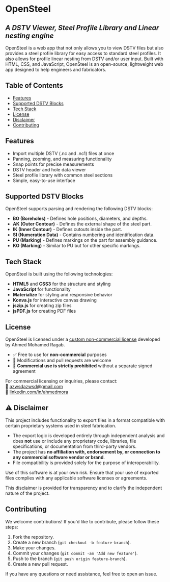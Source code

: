 # OpenSteel

## _A DSTV Viewer, Steel Profile Library and Linear nesting engine_

OpenSteel is a web app that not only allows you to view DSTV files but also provides a steel profile library for easy access to standard steel profiles. It also allows for profile linear nesting from DSTV and/or user input. Built with HTML, CSS, and JavaScript, OpenSteel is an open-source, lightweight web app designed to help engineers and fabricators.

## Table of Contents

- [Features](#features)
- [Supported DSTV Blocks](#supported-dstv-blocks)
- [Tech Stack](#tech-stack)
- [License](#license)
- [Disclaimer](#Disclaimer)
- [Contributing](#contributing)

## Features

- Import multiple DSTV (.nc and .nc1) files at once
- Panning, zooming, and measuring functionality
- Snap points for precise measurements
- DSTV header and hole data viewer
- Steel profile library with common steel sections
- Simple, easy-to-use interface

## Supported DSTV Blocks

OpenSteel supports parsing and rendering the following DSTV blocks:

- **BO (Boreholes)** - Defines hole positions, diameters, and depths.
- **AK (Outer Contour)** - Defines the external shape of the steel part.
- **IK (Inner Contour)** - Defines cutouts inside the part.
- **SI (Numeration Data)** - Contains numbering and identification data.
- **PU (Marking)** - Defines markings on the part for assembly guidance.
- **KO (Marking)** - Similar to PU but for other specific markings.

## Tech Stack

OpenSteel is built using the following technologies:

- **HTML5** and **CSS3** for the structure and styling
- **JavaScript** for functionality
- **Materialize** for styling and responsive behavior
- **Konva.js** for interactive canvas drawing
- **jszip.js** for creating zip files
- **jsPDF.js** for creating PDF files

## License

OpenSteel is licensed under a [custom non-commercial license](https://github.com/azwsd/OpenSteel?tab=License-1-ov-file) developed by Ahmed Mohamed Ragab.

- ✅ Free to use for **non-commercial** purposes
- 🔧 Modifications and pull requests are welcome
- 🚫 **Commercial use is strictly prohibited** without a separate signed agreement

For commercial licensing or inquiries, please contact:  
📧 [azwsdazwsd@gmail.com](mailto:azwsdazwsd@gmail.com)  
🔗 [linkedin.com/in/ahmedmora](https://www.linkedin.com/in/ahmedmora)

## ⚠️ Disclaimer

This project includes functionality to export files in a format compatible with certain proprietary systems used in steel fabrication.

- The export logic is developed entirely through independent analysis and does **not** use or include any proprietary code, libraries, file specifications, or documentation from third-party vendors.
- The project has **no affiliation with, endorsement by, or connection to any commercial software vendor or brand**.
- File compatibility is provided solely for the purpose of interoperability.

Use of this software is at your own risk. Ensure that your use of exported files complies with any applicable software licenses or agreements.

This disclaimer is provided for transparency and to clarify the independent nature of the project.

## Contributing

We welcome contributions! If you'd like to contribute, please follow these steps:

1. Fork the repository.
2. Create a new branch (`git checkout -b feature-branch`).
3. Make your changes.
4. Commit your changes (`git commit -am 'Add new feature'`).
5. Push to the branch (`git push origin feature-branch`).
6. Create a new pull request.

If you have any questions or need assistance, feel free to open an issue.